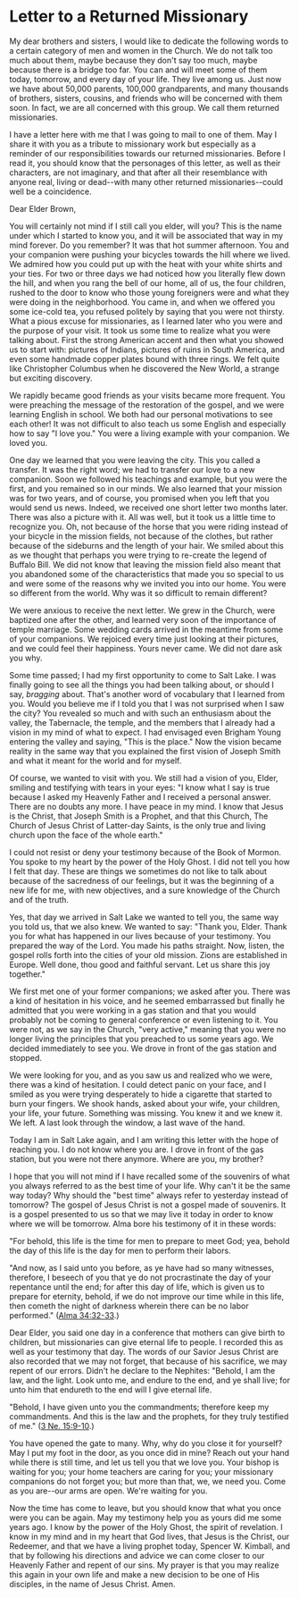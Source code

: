 # Letter to a Returned Missionary

My dear brothers and sisters, I would like to dedicate the following words to
a certain category of men and women in the Church. We do not talk too much
about them, maybe because they don't say too much, maybe because there is a
bridge too far. You can and will meet some of them today, tomorrow, and every
day of your life. They live among us. Just now we have about 50,000 parents,
100,000 grandparents, and many thousands of brothers, sisters, cousins, and
friends who will be concerned with them soon. In fact, we are all concerned
with this group. We call them returned missionaries.

I have a letter here with me that I was going to mail to one of them. May I
share it with you as a tribute to missionary work but especially as a reminder
of our responsibilities towards our returned missionaries. Before I read it,
you should know that the personages of this letter, as well as their
characters, are not imaginary, and that after all their resemblance with
anyone real, living or dead--with many other returned missionaries--could well
be a coincidence.

Dear Elder Brown,

You will certainly not mind if I still call you elder, will you? This is the
name under which I started to know you, and it will be associated that way in
my mind forever. Do you remember? It was that hot summer afternoon. You and
your companion were pushing your bicycles towards the hill where we lived. We
admired how you could put up with the heat with your white shirts and your
ties. For two or three days we had noticed how you literally flew down the
hill, and when you rang the bell of our home, all of us, the four children,
rushed to the door to know who those young foreigners were and what they were
doing in the neighborhood. You came in, and when we offered you some ice-cold
tea, you refused politely by saying that you were not thirsty. What a pious
excuse for missionaries, as I learned later who you were and the purpose of
your visit. It took us some time to realize what you were talking about. First
the strong American accent and then what you showed us to start with: pictures
of Indians, pictures of ruins in South America, and even some handmade copper
plates bound with three rings. We felt quite like Christopher Columbus when he
discovered the New World, a strange but exciting discovery.

We rapidly became good friends as your visits became more frequent. You were
preaching the message of the restoration of the gospel, and we were learning
English in school. We both had our personal motivations to see each other! It
was not difficult to also teach us some English and especially how to say "I
love you." You were a living example with your companion. We loved you.

One day we learned that you were leaving the city. This you called a transfer.
It was the right word; we had to transfer our love to a new companion. Soon we
followed his teachings and example, but you were the first, and you remained
so in our minds. We also learned that your mission was for two years, and of
course, you promised when you left that you would send us news. Indeed, we
received one short letter two months later. There was also a picture with it.
All was well, but it took us a little time to recognize you. Oh, not because
of the horse that you were riding instead of your bicycle in the mission
fields, not because of the clothes, but rather because of the sideburns and
the length of your hair. We smiled about this as we thought that perhaps you
were trying to re-create the legend of Buffalo Bill. We did not know that
leaving the mission field also meant that you abandoned some of the
characteristics that made you so special to us and were some of the reasons
why we invited you into our home. You were so different from the world. Why
was it so difficult to remain different?

We were anxious to receive the next letter. We grew in the Church, were
baptized one after the other, and learned very soon of the importance of
temple marriage. Some wedding cards arrived in the meantime from some of your
companions. We rejoiced every time just looking at their pictures, and we
could feel their happiness. Yours never came. We did not dare ask you why.

Some time passed; I had my first opportunity to come to Salt Lake. I was
finally going to see all the things you had been talking about, or should I
say, _bragging_ about. That's another word of vocabulary that I learned from
you. Would you believe me if I told you that I was not surprised when I saw
the city? You revealed so much and with such an enthusiasm about the valley,
the Tabernacle, the temple, and the members that I already had a vision in my
mind of what to expect. I had envisaged even Brigham Young entering the valley
and saying, "This is the place." Now the vision became reality in the same way
that you explained the first vision of Joseph Smith and what it meant for the
world and for myself.

Of course, we wanted to visit with you. We still had a vision of you, Elder,
smiling and testifying with tears in your eyes: "I know what I say is true
because I asked my Heavenly Father and I received a personal answer. There are
no doubts any more. I have peace in my mind. I know that Jesus is the Christ,
that Joseph Smith is a Prophet, and that this Church, The Church of Jesus
Christ of Latter-day Saints, is the only true and living church upon the face
of the whole earth."

I could not resist or deny your testimony because of the Book of Mormon. You
spoke to my heart by the power of the Holy Ghost. I did not tell you how I
felt that day. These are things we sometimes do not like to talk about because
of the sacredness of our feelings, but it was the beginning of a new life for
me, with new objectives, and a sure knowledge of the Church and of the truth.

Yes, that day we arrived in Salt Lake we wanted to tell you, the same way you
told us, that we also knew. We wanted to say: "Thank you, Elder. Thank you for
what has happened in our lives because of your testimony. You prepared the way
of the Lord. You made his paths straight. Now, listen, the gospel rolls forth
into the cities of your old mission. Zions are established in Europe. Well
done, thou good and faithful servant. Let us share this joy together."

We first met one of your former companions; we asked after you. There was a
kind of hesitation in his voice, and he seemed embarrassed but finally he
admitted that you were working in a gas station and that you would probably
not be coming to general conference or even listening to it. You were not, as
we say in the Church, "very active," meaning that you were no longer living
the principles that you preached to us some years ago. We decided immediately
to see you. We drove in front of the gas station and stopped.

We were looking for you, and as you saw us and realized who we were, there was
a kind of hesitation. I could detect panic on your face, and I smiled as you
were trying desperately to hide a cigarette that started to burn your fingers.
We shook hands, asked about your wife, your children, your life, your future.
Something was missing. You knew it and we knew it. We left. A last look
through the window, a last wave of the hand.

Today I am in Salt Lake again, and I am writing this letter with the hope of
reaching you. I do not know where you are. I drove in front of the gas
station, but you were not there anymore. Where are you, my brother?

I hope that you will not mind if I have recalled some of the souvenirs of what
you always referred to as the best time of your life. Why can't it be the same
way today? Why should the "best time" always refer to yesterday instead of
tomorrow? The gospel of Jesus Christ is not a gospel made of souvenirs. It is
a gospel presented to us so that we may live it today in order to know where
we will be tomorrow. Alma bore his testimony of it in these words:

"For behold, this life is the time for men to prepare to meet God; yea, behold
the day of this life is the day for men to perform their labors.

"And now, as I said unto you before, as ye have had so many witnesses,
therefore, I beseech of you that ye do not procrastinate the day of your
repentance until the end; for after this day of life, which is given us to
prepare for eternity, behold, if we do not improve our time while in this
life, then cometh the night of darkness wherein there can be no labor
performed." ([Alma
34:32-33](https://www.lds.org/scriptures/bofm/alma/34.32-33?lang=eng#31).)

Dear Elder, you said one day in a conference that mothers can give birth to
children, but missionaries can give eternal life to people. I recorded this as
well as your testimony that day. The words of our Savior Jesus Christ are also
recorded that we may not forget, that because of his sacrifice, we may repent
of our errors. Didn't he declare to the Nephites: "Behold, I am the law, and
the light. Look unto me, and endure to the end, and ye shall live; for unto
him that endureth to the end will I give eternal life.

"Behold, I have given unto you the commandments; therefore keep my
commandments. And this is the law and the prophets, for they truly testified
of me." ([3 Ne.
15:9-10](https://www.lds.org/scriptures/bofm/3-ne/15.9-10?lang=eng#8).)

You have opened the gate to many. Why, why do you close it for yourself? May I
put my foot in the door, as you once did in mine? Reach out your hand while
there is still time, and let us tell you that we love you. Your bishop is
waiting for you; your home teachers are caring for you; your missionary
companions do not forget you; but more than that, we, we need you. Come as you
are--our arms are open. We're waiting for you.

Now the time has come to leave, but you should know that what you once were
you can be again. May my testimony help you as yours did me some years ago. I
know by the power of the Holy Ghost, the spirit of revelation. I know in my
mind and in my heart that God lives, that Jesus is the Christ, our Redeemer,
and that we have a living prophet today, Spencer W. Kimball, and that by
following his directions and advice we can come closer to our Heavenly Father
and repent of our sins. My prayer is that you may realize this again in your
own life and make a new decision to be one of His disciples, in the name of
Jesus Christ. Amen.

